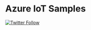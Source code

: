 # Azure IoT Samples

[![Twitter Follow](https://img.shields.io/badge/Twitter-@PeterOrneholm-blue.svg?logo=twitter)](https://twitter.com/PeterOrneholm)
